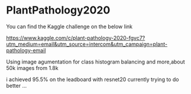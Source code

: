 # PlantPathology2020
You can find the Kaggle challenge on the below link

https://www.kaggle.com/c/plant-pathology-2020-fgvc7?utm_medium=email&utm_source=intercom&utm_campaign=plant-pathology-email

Using image agumentation for class histogram balancing and more,about 50k images from 1.8k

i achieved 95.5% on the leadboard with resnet20
currently trying to do better ...

